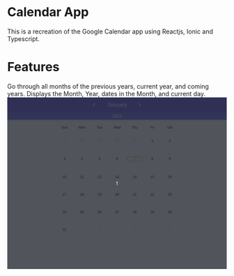 # Calendar App
This is a recreation of the Google Calendar app using Reactjs, Ionic and Typescript.

# Features
Go through all months of the previous years, current year, and coming years.
Displays the Month, Year, dates in the Month, and current day.
![](calendarShow.gif)
